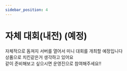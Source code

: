 ```yaml
---
sidebar_position: 4
---
```


# 자체 대회(내전) (예정)

자체적으로 돔져지 서버를 열어서 미니 대회를 개최할 예정입니다  
상품으로 치킨같은거 생각하고 있어요  
같이 준비해보고 싶으시면 운영진으로 참여해주세요!!
